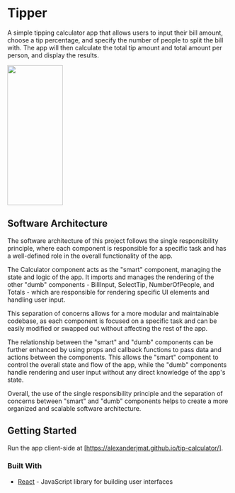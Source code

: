 # Tipper

A simple tipping calculator app that allows users to input their bill amount, choose a tip percentage, and specify the number of people to split the bill with. The app will then calculate the total tip amount and total amount per person, and display the results.

<img src="https://scontent-iad3-1.xx.fbcdn.net/v/t39.30808-6/323074715_628847059010072_9197205247386955105_n.jpg?stp=cp6_dst-jpg&_nc_cat=100&ccb=1-7&_nc_sid=730e14&_nc_ohc=DPtFt16GhEMAX-Zba1E&_nc_ht=scontent-iad3-1.xx&oh=00_AfAxSzzawvGfy_E6tDA8Ik7R_8yl7QqXYYNP_5ypxLgY2g&oe=63B678B9" style="height: 316px; width: 125px" />

## Software Architecture

The software architecture of this project follows the single responsibility principle, where each component is responsible for a specific task and has a well-defined role in the overall functionality of the app.

The Calculator component acts as the "smart" component, managing the state and logic of the app. It imports and manages the rendering of the other "dumb" components - BillInput, SelectTip, NumberOfPeople, and Totals - which are responsible for rendering specific UI elements and handling user input.

This separation of concerns allows for a more modular and maintainable codebase, as each component is focused on a specific task and can be easily modified or swapped out without affecting the rest of the app.

The relationship between the "smart" and "dumb" components can be further enhanced by using props and callback functions to pass data and actions between the components. This allows the "smart" component to control the overall state and flow of the app, while the "dumb" components handle rendering and user input without any direct knowledge of the app's state.

Overall, the use of the single responsibility principle and the separation of concerns between "smart" and "dumb" components helps to create a more organized and scalable software architecture.

## Getting Started

Run the app client-side at [https://alexanderjmat.github.io/tip-calculator/].

### Built With

* [React](https://reactjs.org/) - JavaScript library for building user interfaces
